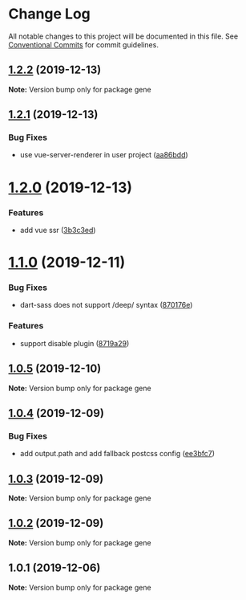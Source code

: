 # Change Log

All notable changes to this project will be documented in this file.
See [Conventional Commits](https://conventionalcommits.org) for commit guidelines.

## [1.2.2](https://github.com/nut-project/nut/compare/gene@1.2.1...gene@1.2.2) (2019-12-13)

**Note:** Version bump only for package gene





## [1.2.1](https://github.com/nut-project/nut/compare/gene@1.2.0...gene@1.2.1) (2019-12-13)


### Bug Fixes

* use vue-server-renderer in user project ([aa86bdd](https://github.com/nut-project/nut/commit/aa86bdd0694478949bdfeada0dc63229de534ecc))





# [1.2.0](https://github.com/nut-project/nut/compare/gene@1.1.0...gene@1.2.0) (2019-12-13)


### Features

* add vue ssr ([3b3c3ed](https://github.com/nut-project/nut/commit/3b3c3ed9954d26ac5e06a7b6ef6aeccb702a6c57))





# [1.1.0](https://github.com/nut-project/nut/compare/gene@1.0.5...gene@1.1.0) (2019-12-11)


### Bug Fixes

* dart-sass does not support /deep/ syntax ([870176e](https://github.com/nut-project/nut/commit/870176e45f561a0aec3ed336526a67d3f37cc55d))


### Features

* support disable plugin ([8719a29](https://github.com/nut-project/nut/commit/8719a29041ae0771f27b53f0d3786a2060535b10))





## [1.0.5](https://github.com/nut-project/nut/compare/gene@1.0.4...gene@1.0.5) (2019-12-10)

**Note:** Version bump only for package gene





## [1.0.4](https://github.com/nut-project/nut/compare/gene@1.0.3...gene@1.0.4) (2019-12-09)


### Bug Fixes

* add output.path and add fallback postcss config ([ee3bfc7](https://github.com/nut-project/nut/commit/ee3bfc7ac39dff6295418cc917af34b9c8855b59))





## [1.0.3](https://github.com/nut-project/nut/compare/gene@1.0.2...gene@1.0.3) (2019-12-09)

**Note:** Version bump only for package gene





## [1.0.2](https://github.com/nut-project/nut/compare/gene@1.0.1...gene@1.0.2) (2019-12-09)

**Note:** Version bump only for package gene





## 1.0.1 (2019-12-06)

**Note:** Version bump only for package gene
